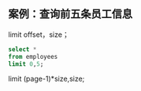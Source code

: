 ## 案例：查询前五条员工信息

limit offset，size；

```SQL
select *
from employees
limit 0,5;
```



limit (page-1)*size,size;